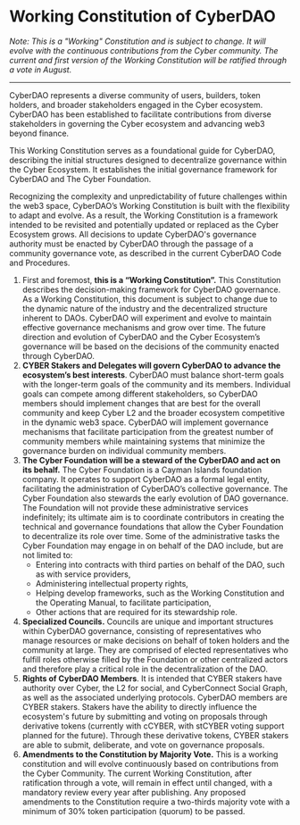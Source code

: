 # Working Constitution of CyberDAO

*Note: This is a "Working" Constitution and is subject to change. It will evolve with the continuous contributions from the Cyber community. The current and first version of the Working Constitution will be ratified through a vote in August.*

----

CyberDAO represents a diverse community of users, builders, token holders, and broader stakeholders engaged in the Cyber ecosystem. CyberDAO has been established to facilitate contributions from diverse stakeholders in governing the Cyber ecosystem and advancing web3 beyond finance.

This Working Constitution serves as a foundational guide for CyberDAO, describing the initial structures designed to decentralize governance within the Cyber Ecosystem. It establishes the initial governance framework for CyberDAO and The Cyber Foundation.

Recognizing the complexity and unpredictability of future challenges within the web3 space, CyberDAO’s Working Constitution is built with the flexibility to adapt and evolve. As a result, the Working Constitution is a framework intended to be revisited and potentially updated or replaced as the Cyber Ecosystem grows. All decisions to update CyberDAO's governance authority must be enacted by CyberDAO through the passage of a community governance vote, as described in the current CyberDAO Code and Procedures. 

1. First and foremost, **this is a “Working Constitution”.** This Constitution describes the decision-making framework for CyberDAO governance. As a Working Constitution, this document is subject to change due to the dynamic nature of the industry and the decentralized structure inherent to DAOs. CyberDAO will experiment and evolve to maintain effective governance mechanisms and grow over time. The future direction and evolution of CyberDAO and the Cyber Ecosystem’s governance will be based on the decisions of the community enacted through CyberDAO.
2. **CYBER Stakers and Delegates will govern CyberDAO to advance the ecosystem’s best interests**. CyberDAO must balance short-term goals with the longer-term goals of the community and its members. Individual goals can compete among different stakeholders, so CyberDAO members should implement changes that are best for the overall community and keep Cyber L2 and the broader ecosystem competitive in the dynamic web3 space. CyberDAO will implement governance mechanisms that facilitate participation from the greatest number of community members while maintaining systems that minimize the governance burden on individual community members.
3. **The Cyber Foundation will be a steward of the CyberDAO and act on its behalf.** The Cyber Foundation is a Cayman Islands foundation company. It operates to support CyberDAO as a formal legal entity, facilitating the administration of CyberDAO’s collective governance. The Cyber Foundation also stewards the early evolution of DAO governance. The Foundation will not provide these administrative services indefinitely; its ultimate aim is to coordinate contributors in creating the technical and governance foundations that allow the Cyber Foundation to decentralize its role over time. Some of the administrative tasks the Cyber Foundation may engage in on behalf of the DAO include, but are not limited to:
    - Entering into contracts with third parties on behalf of the DAO, such as with service providers,
    - Administering intellectual property rights,
    - Helping develop frameworks, such as the Working Constitution and the Operating Manual, to facilitate participation,
    - Other actions that are required for its stewardship role.
4. **Specialized Councils.** Councils are unique and important structures within CyberDAO governance, consisting of representatives who manage resources or make decisions on behalf of token holders and the community at large. They are comprised of elected representatives who fulfill roles otherwise filled by the Foundation or other centralized actors and therefore play a critical role in the decentralization of the DAO.
5. **Rights of CyberDAO Members**. It is intended that CYBER stakers have authority over Cyber, the L2 for social, and CyberConnect Social Graph, as well as the associated underlying protocols. CyberDAO members are CYBER stakers. Stakers have the ability to directly influence the ecosystem's future by submitting and voting on proposals through derivative tokens (currently with cCYBER, with stCYBER voting support planned for the future). Through these derivative tokens, CYBER stakers are able to submit, deliberate, and vote on governance proposals. 
6. **Amendments to the Constitution by Majority Vote.** This is a working constitution and will evolve continuously based on contributions from the Cyber Community. The current Working Constitution, after ratification through a vote, will remain in effect until changed, with a mandatory review every year after publishing. Any proposed amendments to the Constitution require a two-thirds majority vote with a minimum of 30% token participation (quorum) to be passed.